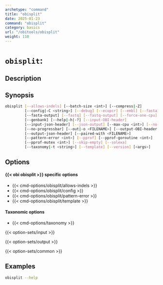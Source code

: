 ```yaml
---
archetype: "command"
title: "obisplit"
date: 2025-01-23
command: "obisplit"
category: basics
url: "/obitools/obisplit"
weight: 110
---
```


# `obisplit`:

## Description 



## Synopsis

```bash
obisplit [--allows-indels] [--batch-size <int>] [--compress|-Z]
         [--config|-C <string>] [--debug] [--ecopcr] [--embl] [--fasta]
         [--fasta-output] [--fastq] [--fastq-output] [--force-one-cpu]
         [--genbank] [--help|-h|-?] [--input-OBI-header]
         [--input-json-header] [--json-output] [--max-cpu <int>] [--no-order]
         [--no-progressbar] [--out|-o <FILENAME>] [--output-OBI-header|-O]
         [--output-json-header] [--paired-with <FILENAME>]
         [--pattern-error <int>] [--pprof] [--pprof-goroutine <int>]
         [--pprof-mutex <int>] [--skip-empty] [--solexa]
         [--taxonomy|-t <string>] [--template] [--version] [<args>]
```

## Options

#### {{< obi obisplit >}} specific options

- {{< cmd-options/obisplit/allows-indels >}}
- {{< cmd-options/obisplit/config >}}
- {{< cmd-options/obisplit/pattern-error >}}
- {{< cmd-options/obisplit/template >}}

#### Taxonomic options

- {{< cmd-options/taxonomy >}}

{{< option-sets/input >}}

{{< option-sets/output >}}

{{< option-sets/common >}}

## Examples

```bash
obisplit --help
```
